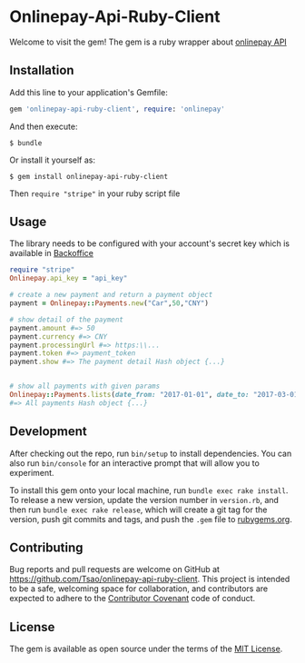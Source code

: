 # Onlinepay-Api-Ruby-Client

Welcome to visit the gem! 
The gem is a ruby wrapper about [onlinepay API](https://business.onlinepay.com/docs/?python#introduction)
## Installation

Add this line to your application's Gemfile:

```ruby
gem 'onlinepay-api-ruby-client', require: 'onlinepay'
```

And then execute:

    $ bundle

Or install it yourself as:

    $ gem install onlinepay-api-ruby-client
Then
    `require "stripe"` in your ruby script file

## Usage
The library needs to be configured with your account's secret key which is available in [Backoffice](https://core.onlinepay.com/office/auth/login)

``` ruby
require "stripe"
Onlinepay.api_key = "api_key"

# create a new payment and return a payment object
payment = Onlinepay::Payments.new("Car",50,"CNY")

# show detail of the payment
payment.amount #=> 50
payment.currency #=> CNY
payment.processingUrl #=> https:\\...
payment.token #=> payment_token
payment.show #=> The payment detail Hash object {...}


# show all payments with given params
Onlinepay::Payments.lists(date_from: "2017-01-01", date_to: "2017-03-01", page: 2, per_page: 50) 
#=> All payments Hash object {...}

```
## Development

After checking out the repo, run `bin/setup` to install dependencies. You can also run `bin/console` for an interactive prompt that will allow you to experiment.

To install this gem onto your local machine, run `bundle exec rake install`. To release a new version, update the version number in `version.rb`, and then run `bundle exec rake release`, which will create a git tag for the version, push git commits and tags, and push the `.gem` file to [rubygems.org](https://rubygems.org).

## Contributing

Bug reports and pull requests are welcome on GitHub at https://github.com/Tsao/onlinepay-api-ruby-client. This project is intended to be a safe, welcoming space for collaboration, and contributors are expected to adhere to the [Contributor Covenant](http://contributor-covenant.org) code of conduct.


## License

The gem is available as open source under the terms of the [MIT License](http://opensource.org/licenses/MIT).

